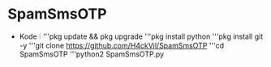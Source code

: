 # SpamSmsOTP
- Kode 🕯
'''pkg update && pkg upgrade
'''pkg install python
'''pkg install git -y
'''git clone https://github.com/H4ckVil/SpamSmsOTP
'''cd SpamSmsOTP
'''python2 SpamSmsOTP.py
